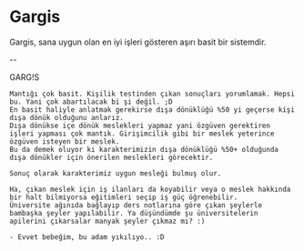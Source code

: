 # Gargis
Gargis, sana uygun olan en iyi işleri gösteren aşırı basit bir sistemdir.

--

GARG!S

    Mantığı çok basit. Kişilik testinden çıkan sonuçları yorumlamak. Hepsi bu. Yani çok abartılacak bi şi değil. ;D
    En basit haliyle anlatmak gerekirse dışa dönüklüğü %50 yi geçerse kişi dışa dönük olduğunu anlarız. 
    Dışa dönükse içe dönük meslekleri yapmaz yani özgüven gerektiren işleri yapması çok mantık. Girişimcilik gibi bir meslek yeterince özgüven isteyen bir meslek. 
    Bu da demek oluyor ki karakterimizin dışa dönüklüğü %50+ olduğunda dışa dönükler için önerilen meslekleri görecektir.

    Sonuç olarak karakterimiz uygun mesleği bulmuş olur.

    Ha, çıkan meslek için iş ilanları da koyabilir veya o meslek hakkında bir halt bilmiyorsa eğitimleri seçip iş güç öğrenebilir.
    Üniversite ağınıda bağlayıp ders notlarına göre çıkan şeylerle bambaşka şeyler yapılabilir. Ya düşündümde şu üniversitelerin apilerini çıkarsalar manyak şeyler çıkmaz mı? :)
    
    - Evvet bebeğim, bu adam yıkılıyo.. :D
